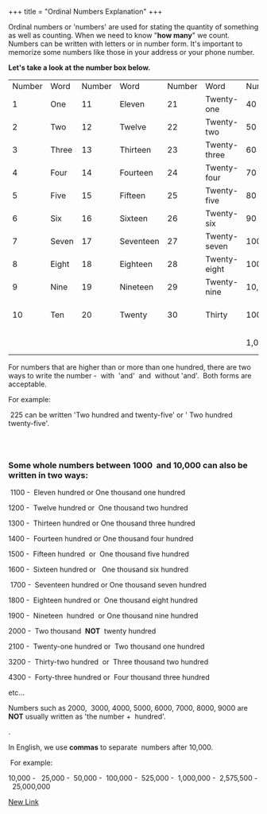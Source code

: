+++
title = "Ordinal Numbers Explanation"
+++

Ordinal numbers or 'numbers' are used for stating the quantity of
something as well as counting. When we need to know "**how many**" we
count. Numbers can be written with letters or in number form. It's
important to memorize some numbers like those in your address or your
phone number.

**Let's take a look at the number box below.**

<table>
<tbody>
<tr class="odd">
<td>Number</td>
<td>Word</td>
<td>Number</td>
<td>Word</td>
<td>Number</td>
<td>Word</td>
<td>Number</td>
<td>Word</td>
</tr>
<tr class="even">
<td>1</td>
<td>One</td>
<td>11</td>
<td>Eleven</td>
<td>21</td>
<td>Twenty-one</td>
<td>40</td>
<td>Forty</td>
</tr>
<tr class="odd">
<td>2</td>
<td>Two</td>
<td>12</td>
<td>Twelve</td>
<td>22</td>
<td>Twenty-two</td>
<td>50</td>
<td>Fifty</td>
</tr>
<tr class="even">
<td>3</td>
<td>Three</td>
<td>13</td>
<td>Thirteen</td>
<td>23</td>
<td>Twenty-three</td>
<td>60</td>
<td>Sixty</td>
</tr>
<tr class="odd">
<td>4</td>
<td>Four</td>
<td>14</td>
<td>Fourteen</td>
<td>24</td>
<td>Twenty-four</td>
<td>70</td>
<td>Seventy</td>
</tr>
<tr class="even">
<td>5</td>
<td>Five</td>
<td>15</td>
<td>Fifteen</td>
<td>25</td>
<td>Twenty-five</td>
<td>80</td>
<td>Eighty</td>
</tr>
<tr class="odd">
<td>6</td>
<td>Six</td>
<td>16</td>
<td>Sixteen</td>
<td>26</td>
<td>Twenty-six</td>
<td>90</td>
<td>Ninety</td>
</tr>
<tr class="even">
<td>7</td>
<td>Seven</td>
<td>17</td>
<td>Seventeen</td>
<td>27</td>
<td>Twenty-seven</td>
<td>100</td>
<td>One hundred</td>
</tr>
<tr class="odd">
<td>8</td>
<td>Eight</td>
<td>18</td>
<td>Eighteen</td>
<td>28</td>
<td>Twenty-eight</td>
<td>1000</td>
<td>One thousand</td>
</tr>
<tr class="even">
<td>9</td>
<td>Nine</td>
<td>19</td>
<td>Nineteen</td>
<td>29</td>
<td>Twenty-nine</td>
<td>10,000</td>
<td>Ten thousand</td>
</tr>
<tr class="odd">
<td>10</td>
<td>Ten</td>
<td>20</td>
<td>Twenty</td>
<td>30</td>
<td>Thirty</td>
<td>100,000</td>
<td>One hundred thousand</td>
</tr>
<tr class="even">
<td> </td>
<td> </td>
<td> </td>
<td> </td>
<td> </td>
<td> </td>
<td>1,000,000</td>
<td>One million</td>
</tr>
</tbody>
</table>

For numbers that are higher than or more than one hundred, there are two
ways to write the number -  with  'and'  and  without 'and'.  Both forms
are acceptable.

For example:

 225 can be written 'Two hundred and twenty-five' or ' Two hundred
twenty-five'.

###  

### Some whole numbers between 1000  and 10,000 can also be written in two ways:

 1100 -  Eleven hundred or One thousand one hundred

1200 -  Twelve hundred or  One thousand two hundred

1300 -  Thirteen hundred or One thousand three hundred

1400 -  Fourteen hundred or One thousand four hundred

1500 -  Fifteen hundred  or  One thousand five hundred

1600 -  Sixteen hundred or   One thousand six hundred

 1700 -  Seventeen hundred or One thousand seven hundred

1800 -  Eighteen hundred or  One thousand eight hundred

1900 -  Nineteen  hundred  or One thousand nine hundred

2000 -  Two thousand  **NOT**  twenty hundred

2100 -  Twenty-one hundred or  Two thousand one hundred

3200 -  Thirty-two hundred  or  Three thousand two hundred

4300 -  Forty-three hundred or  Four thousand three hundred

etc...

Numbers such as 2000,  3000, 4000, 5000, 6000, 7000, 8000, 9000 are
**NOT** usually written as 'the number +  hundred'.

.

In English, we use **commas** to separate  numbers after 10,000.

 For example:

10,000 -   25,000 -  50,000 -  100,000 -  525,000 -  1,000,000 - 
2,575,500 -  25,000,000[](http://)

[New Link](http://)
